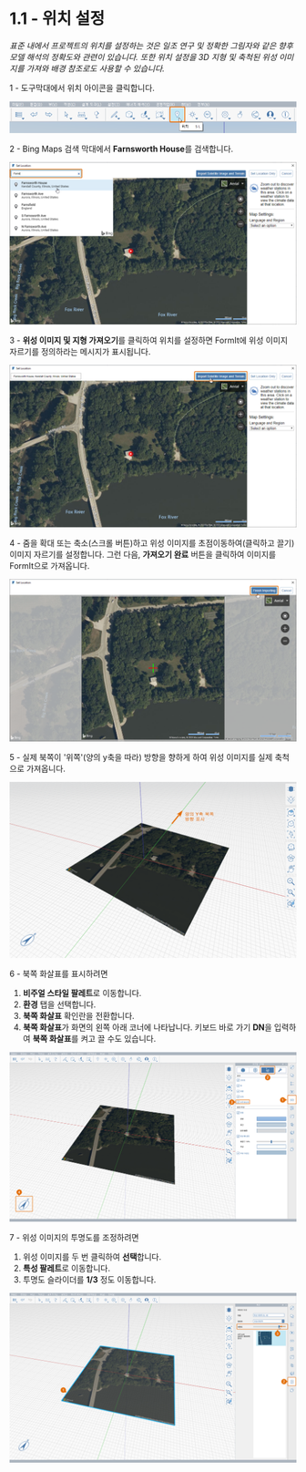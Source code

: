 # 1.1 - 위치 설정

_표준 내에서 프로젝트의 위치를 설정하는 것은 일조 연구 및 정확한 그림자와 같은 향후 모델 해석의 정확도와 관련이 있습니다. 또한 위치 설정을 3D 지형 및 축척된 위성 이미지를 가져와 배경 참조로도 사용할 수 있습니다._

1 - 도구막대에서 위치 아이콘을 클릭합니다.

![](<../../.gitbook/assets/0 (2) (1).png>)

2 - Bing Maps 검색 막대에서 **Farnsworth House**를 검색합니다.

![](<../../.gitbook/assets/1 (20) (1).png>)

3 - **위성 이미지 및 지형 가져오기**를 클릭하여 위치를 설정하면 FormIt에 위성 이미지 자르기를 정의하라는 메시지가 표시됩니다.

![](<../../.gitbook/assets/2 (13) (1).png>)

4 - 줌을 확대 또는 축소(스크롤 버튼)하고 위성 이미지를 초점이동하여(클릭하고 끌기) 이미지 자르기를 설정합니다. 그런 다음, **가져오기 완료** 버튼을 클릭하여 이미지를 FormIt으로 가져옵니다.

![](<../../.gitbook/assets/3 (2) (1).png>)

5 - 실제 북쪽이 '위쪽'(양의 y축을 따라) 방향을 향하게 하여 위성 이미지를 실제 축척으로 가져옵니다.

![](<../../.gitbook/assets/4 (14).png>)

6 - 북쪽 화살표를 표시하려면

1. **비주얼 스타일 팔레트**로 이동합니다.
2. **환경** 탭을 선택합니다.
3. **북쪽 화살표** 확인란을 전환합니다.
4. **북쪽 화살표**가 화면의 왼쪽 아래 코너에 나타납니다. 키보드 바로 가기 **DN**을 입력하여 **북쪽 화살표**를 켜고 끌 수도 있습니다.

![](<../../.gitbook/assets/5 (13).png>)

7 - 위성 이미지의 투명도를 조정하려면

1. 위성 이미지를 두 번 클릭하여 **선택**합니다.
2. **특성 팔레트**로 이동합니다.
3. 투명도 슬라이더를 **1/3** 정도 이동합니다.

![](<../../.gitbook/assets/6 (2).png>)
